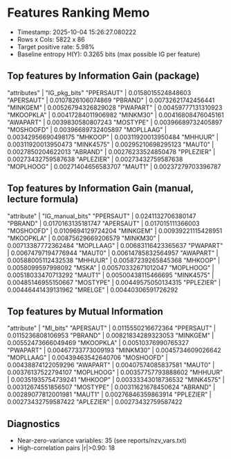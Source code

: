 # Features Ranking Memo

- Timestamp: 2025-10-04 15:26:27.080222
- Rows x Cols: 5822 x 86
- Target positive rate: 5.98%
- Baseline entropy H(Y): 0.3265 bits (max possible IG per feature)

## Top features by Information Gain (package)
"attributes" | "IG_pkg_bits"
"PPERSAUT" | 0.0158015524848603
"APERSAUT" | 0.0107826106074869
"PBRAND" | 0.00732621742456441
"MINKGEM" | 0.00526794326829028
"PWAPART" | 0.00459777131310923
"MKOOPKLA" | 0.00417284011906982
"MINKM30" | 0.00416808476045161
"AWAPART" | 0.0039830580807243
"MOSTYPE" | 0.00396689732405897
"MOSHOOFD" | 0.00396689732405897
"MOPLLAAG" | 0.00342956690498175
"MHKOOP" | 0.00311920013950484
"MHHUUR" | 0.00311920013950473
"MINK4575" | 0.00295210698295123
"MAUT0" | 0.0027850204622013
"ABRAND" | 0.00276233524850478
"PPLEZIER" | 0.00273432759587638
"APLEZIER" | 0.00273432759587638
"MOPLHOOG" | 0.00271404656583707
"MAUT1" | 0.00237279703396787


## Top features by Information Gain (manual, lecture formula)
"attribute" | "IG_manual_bits"
"PPERSAUT" | 0.0241132706380147
"PBRAND" | 0.0170163135181747
"APERSAUT" | 0.017015111366003
"MOSHOOFD" | 0.0109694129724204
"MINKGEM" | 0.00939221115428951
"MKOOPKLA" | 0.00875629669206579
"MINKM30" | 0.00713387772362484
"MOPLLAAG" | 0.00683116423365637
"PWAPART" | 0.00674797194776944
"MAUT0" | 0.00614785832564957
"AWAPART" | 0.00588005112432538
"MHHUUR" | 0.00587239265845368
"MHKOOP" | 0.0058099597998092
"MSKA" | 0.00570332671012047
"MOPLHOOG" | 0.00518033470713292
"MAUT1" | 0.00500438115466695
"MINK4575" | 0.00485146955150667
"MOSTYPE" | 0.00449575050134315
"PPLEZIER" | 0.00446441439131962
"MRELGE" | 0.00440306591726292


## Top features by Mutual Information
"attribute" | "MI_bits"
"APERSAUT" | 0.0115550216672364
"PPERSAUT" | 0.0115236808106953
"PBRAND" | 0.00821834289323053
"MINKGEM" | 0.00552473666049469
"MKOOPKLA" | 0.00510376990765327
"PWAPART" | 0.00467733773009193
"MINKM30" | 0.0045734609026642
"MOPLLAAG" | 0.00439463542640706
"MOSHOOFD" | 0.00438874122059296
"AWAPART" | 0.00407574085837581
"MAUT0" | 0.00376137522794107
"MOPLHOOG" | 0.00357757793888602
"MHHUUR" | 0.00351935754739241
"MHKOOP" | 0.00333343018736532
"MINK4575" | 0.00312674551856507
"MOSTYPE" | 0.00311621678450624
"ABRAND" | 0.00289077812001981
"MAUT1" | 0.00276846359863914
"PPLEZIER" | 0.00273432759587422
"APLEZIER" | 0.00273432759587422


## Diagnostics
- Near-zero-variance variables: 35 (see reports/nzv_vars.txt)
- High-correlation pairs |r|>0.90: 18
